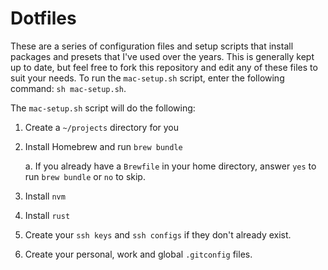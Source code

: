 # Dotfiles

These are a series of configuration files and setup scripts that install packages and presets that I've used over the years. This is generally kept up to date, but feel free to fork this repository and edit any of these files to suit your needs. To run the `mac-setup.sh` script, enter the following command: `sh mac-setup.sh`.

The `mac-setup.sh` script will do the following:

1. Create a `~/projects` directory for you
2. Install Homebrew and run `brew bundle`

   a. If you already have a `Brewfile` in your home directory, answer `yes` to run `brew bundle` or `no` to skip.

3. Install `nvm`
4. Install `rust`
5. Create your `ssh keys` and `ssh configs` if they don't already exist.
6. Create your personal, work and global `.gitconfig` files.

